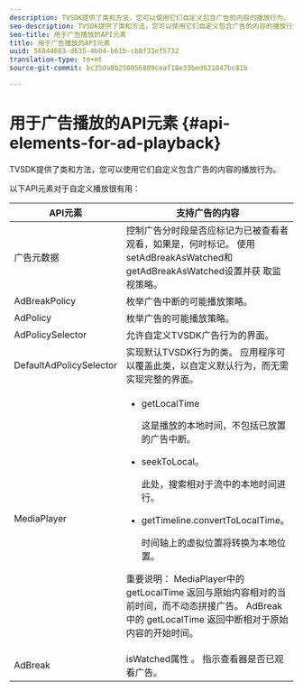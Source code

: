 ```yaml
---
description: TVSDK提供了类和方法，您可以使用它们自定义包含广告的内容的播放行为。
seo-description: TVSDK提供了类和方法，您可以使用它们自定义包含广告的内容的播放行为。
seo-title: 用于广告播放的API元素
title: 用于广告播放的API元素
uuid: 56844663-d635-4b04-b61b-cb8f33ef5732
translation-type: tm+mt
source-git-commit: bc35da8b258056809ceaf18e33bed631047bc81b

---
```



# 用于广告播放的API元素 {#api-elements-for-ad-playback}

TVSDK提供了类和方法，您可以使用它们自定义包含广告的内容的播放行为。

以下API元素对于自定义播放很有用：

<table id="table_B07E373B9D2B425AB36466B1D42411AD"> 
 <thead> 
  <tr> 
   <th colname="col1" class="entry"> <b>API元素 </b></th> 
   <th colname="col2" class="entry"> <b>支持广告的内容</b></th> 
  </tr> 
 </thead>
 <tbody> 
  <tr> 
   <td colname="col1"><span class="apiname"> 广告元数据 </span> </td> 
   <td colname="col2">控制广告分时段是否应标记为已被查看者观看，如果是，何时标记。 使用setAdBreakAsWatched和getAdBreakAsWatched设置并获 <span class="codeph"> 取监视策略</span><span class="codeph"></span>。 </td> 
  </tr> 
  <tr> 
   <td colname="col1"><span class="apiname"> AdBreakPolicy</span> </td> 
   <td colname="col2"> 枚举广告中断的可能播放策略。 </td> 
  </tr> 
  <tr> 
   <td colname="col1"><span class="apiname"> AdPolicy</span> </td> 
   <td colname="col2"> 枚举广告的可能播放策略。 </td> 
  </tr> 
  <tr> 
   <td colname="col1"><span class="apiname"> AdPolicySelector </span> </td> 
   <td colname="col2"> 允许自定义TVSDK广告行为的界面。 </td> 
  </tr> 
  <tr> 
   <td colname="col1"><span class="apiname"> DefaultAdPolicySelector </span> </td> 
   <td colname="col2"> 实现默认TVSDK行为的类。 应用程序可以覆盖此类，以自定义默认行为，而无需实现完整的界面。 </td> 
  </tr> 
  <tr> 
   <td colname="col1"> <span class="apiname"> MediaPlayer</span> </td> 
   <td colname="col2"> 
    <ul id="ul_37700A741403448A8760FDDA68B099AA"> 
     <li id="li_B465170D449E49489C5924572BEEB4A5"><span class="codeph"> getLocalTime</span> <p>这是播放的本地时间，不包括已放置的广告中断。 </p> </li> 
     <li id="li_D9D68CF428904BB2B84E1BCE828A90DC"><span class="codeph"> seekToLocal</span>。 <p>此处，搜索相对于流中的本地时间进行。 </p> </li> 
     <li id="li_9DBCA75537DC4824AA66B53A3FA28812"><span class="codeph"> getTimeline.convertToLocalTime</span>。 <p>时间轴上的虚拟位置将转换为本地位置。 </p> </li> 
    </ul> <p>重要说明： <span class="codeph"> MediaPlayer中的</span> getLocalTime <span class="codeph"></span> 返回与原始内容相对的当前时间，而不动态拼接广告。 <span class="codeph"> AdBreak中的</span> getLocalTime <span class="codeph"></span> 返回中断相对于原始内容的开始时间。 </p> </td> 
  </tr> 
  <tr> 
   <td colname="col1"><span class="apiname"> AdBreak</span> </td> 
   <td colname="col2"><span class="codeph"> isWatched属性</span> 。 指示查看器是否已观看广告。 </td> 
  </tr> 
 </tbody> 
</table>